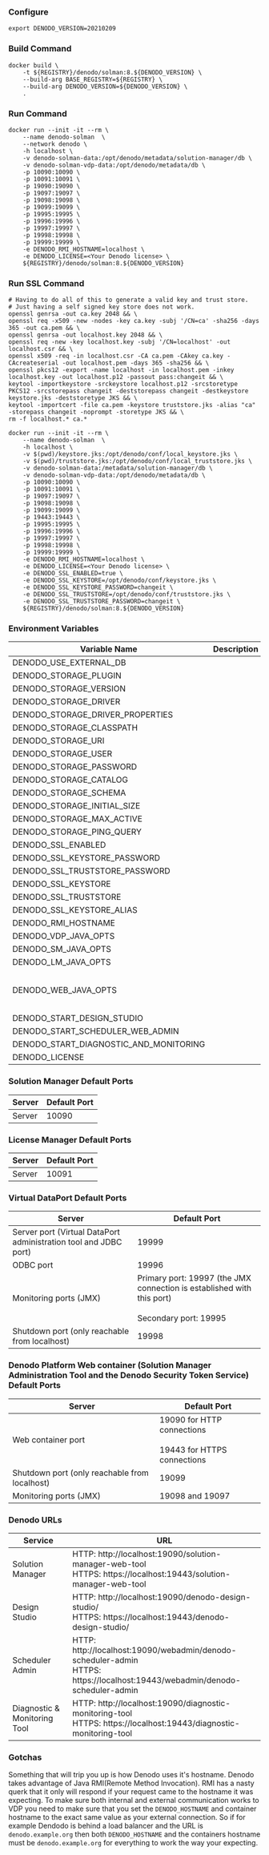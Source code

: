 ### Configure
```shell
export DENODO_VERSION=20210209
```

### Build Command
```shell
docker build \
    -t ${REGISTRY}/denodo/solman:8.${DENODO_VERSION} \
    --build-arg BASE_REGISTRY=${REGISTRY} \
    --build-arg DENODO_VERSION=${DENODO_VERSION} \
    .
```

### Run Command
```shell
docker run --init -it --rm \
    --name denodo-solman  \
    --network denodo \
    -h localhost \
    -v denodo-solman-data:/opt/denodo/metadata/solution-manager/db \
    -v denodo-solman-vdp-data:/opt/denodo/metadata/db \
    -p 10090:10090 \
    -p 10091:10091 \
    -p 19090:19090 \
    -p 19097:19097 \
    -p 19098:19098 \
    -p 19099:19099 \
    -p 19995:19995 \
    -p 19996:19996 \
    -p 19997:19997 \
    -p 19998:19998 \
    -p 19999:19999 \
    -e DENODO_RMI_HOSTNAME=localhost \
    -e DENODO_LICENSE=<Your Denodo license> \
    ${REGISTRY}/denodo/solman:8.${DENODO_VERSION}
```

### Run SSL Command
```shell
# Having to do all of this to generate a valid key and trust store.
# Just having a self signed key store does not work.
openssl genrsa -out ca.key 2048 && \
openssl req -x509 -new -nodes -key ca.key -subj '/CN=ca' -sha256 -days 365 -out ca.pem && \
openssl genrsa -out localhost.key 2048 && \
openssl req -new -key localhost.key -subj '/CN=localhost' -out localhost.csr && \
openssl x509 -req -in localhost.csr -CA ca.pem -CAkey ca.key -CAcreateserial -out localhost.pem -days 365 -sha256 && \
openssl pkcs12 -export -name localhost -in localhost.pem -inkey localhost.key -out localhost.p12 -passout pass:changeit && \
keytool -importkeystore -srckeystore localhost.p12 -srcstoretype PKCS12 -srcstorepass changeit -deststorepass changeit -destkeystore keystore.jks -deststoretype JKS && \
keytool -importcert -file ca.pem -keystore truststore.jks -alias "ca" -storepass changeit -noprompt -storetype JKS && \
rm -f localhost.* ca.*

docker run --init -it --rm \
    --name denodo-solman  \
    -h localhost \
    -v $(pwd)/keystore.jks:/opt/denodo/conf/local_keystore.jks \
    -v $(pwd)/truststore.jks:/opt/denodo/conf/local_truststore.jks \
    -v denodo-solman-data:/metadata/solution-manager/db \
    -v denodo-solman-vdp-data:/opt/denodo/metadata/db \
    -p 10090:10090 \
    -p 10091:10091 \
    -p 19097:19097 \
    -p 19098:19098 \
    -p 19099:19099 \
    -p 19443:19443 \
    -p 19995:19995 \
    -p 19996:19996 \
    -p 19997:19997 \
    -p 19998:19998 \
    -p 19999:19999 \
    -e DENODO_RMI_HOSTNAME=localhost \
    -e DENODO_LICENSE=<Your Denodo license> \
    -e DENODO_SSL_ENABLED=true \
    -e DENODO_SSL_KEYSTORE=/opt/denodo/conf/keystore.jks \
    -e DENODO_SSL_KEYSTORE_PASSWORD=changeit \
    -e DENODO_SSL_TRUSTSTORE=/opt/denodo/conf/truststore.jks \
    -e DENODO_SSL_TRUSTSTORE_PASSWORD=changeit \
    ${REGISTRY}/denodo/solman:8.${DENODO_VERSION}
```

### Environment Variables
| Variable Name | Description | Default Value |
| --- | --- | --- |
| DENODO_USE_EXTERNAL_DB | | false |
| DENODO_STORAGE_PLUGIN | | |
| DENODO_STORAGE_VERSION | | |
| DENODO_STORAGE_DRIVER | | |
| DENODO_STORAGE_DRIVER_PROPERTIES | | |
| DENODO_STORAGE_CLASSPATH | | |
| DENODO_STORAGE_URI | | |
| DENODO_STORAGE_USER | | |
| DENODO_STORAGE_PASSWORD | | |
| DENODO_STORAGE_CATALOG | | |
| DENODO_STORAGE_SCHEMA | | |
| DENODO_STORAGE_INITIAL_SIZE | | 4 |
| DENODO_STORAGE_MAX_ACTIVE | | 100 |
| DENODO_STORAGE_PING_QUERY | | select 1 |
| DENODO_SSL_ENABLED | | false |
| DENODO_SSL_KEYSTORE_PASSWORD | | |
| DENODO_SSL_TRUSTSTORE_PASSWORD | | |
| DENODO_SSL_KEYSTORE | | |
| DENODO_SSL_TRUSTSTORE | | |
| DENODO_SSL_KEYSTORE_ALIAS | | |
| DENODO_RMI_HOSTNAME | | |
| DENODO_VDP_JAVA_OPTS | | -Xmx1024m -XX:NewRatio=4 |
| DENODO_SM_JAVA_OPTS | | -Xmx1024m |
| DENODO_LM_JAVA_OPTS | | -Xmx1024m |
| DENODO_WEB_JAVA_OPTS | | -Xmx1024m -Dorg.apache.tomcat.util.buf.UDecoder.ALLOW_ENCODED_SLASH=true -Dorg.apache.catalina.connector.CoyoteAdapter.ALLOW_BACKSLASH=true -Djava.locale.providers=COMPAT,SPI |
| DENODO_START_DESIGN_STUDIO | | false |
| DENODO_START_SCHEDULER_WEB_ADMIN | | false |
| DENODO_START_DIAGNOSTIC_AND_MONITORING | | false |
| DENODO_LICENSE | | |

### Solution Manager Default Ports
| Server | Default Port |
| --- | --- |
| Server | 10090 |

### License Manager Default Ports
| Server | Default Port |
| --- | --- |
| Server | 10091 |

### Virtual DataPort Default Ports
| Server | Default Port |
| --- | --- |
| Server port (Virtual DataPort administration tool and JDBC port) | 19999 |
| ODBC port | 19996 |
| Monitoring ports (JMX) | Primary port: 19997 (the JMX connection is established with this port)<br /><br />Secondary port: 19995 |
| Shutdown port (only reachable from localhost) | 19998 |

### Denodo Platform Web container (Solution Manager Administration Tool and the Denodo Security Token Service) Default Ports
| Server | Default Port |
| --- | --- |
| Web container port | 19090 for HTTP connections<br /><br />19443 for HTTPS connections |
| Shutdown port (only reachable from localhost) | 19099 |
| Monitoring ports (JMX) | 19098 and 19097 |

### Denodo URLs
| Service | URL |
| --- | --- |
| Solution Manager | HTTP: http://localhost:19090/solution-manager-web-tool <br /> HTTPS: https://localhost:19443/solution-manager-web-tool |
| Design Studio | HTTP: http://localhost:19090/denodo-design-studio/ <br /> HTTPS: https://localhost:19443/denodo-design-studio/ |
| Scheduler Admin | HTTP: http://localhost:19090/webadmin/denodo-scheduler-admin <br /> HTTPS: https://localhost:19443/webadmin/denodo-scheduler-admin |
| Diagnostic & Monitoring Tool | HTTP: http://localhost:19090/diagnostic-monitoring-tool <br /> HTTPS: https://localhost:19443/diagnostic-monitoring-tool |

### Gotchas
Something that will trip you up is how Denodo uses it's hostname. Denodo takes advantage of Java RMI(Remote Method Invocation). RMI has a nasty querk that it only will respond if your request came to the hostname it was expecting. To make sure both internal and external communication works to VDP you need to make sure that you set the ```DENODO_HOSTNAME``` and container hostname to the exact same value as your external connection. So if for example Dendodo is behind a load balancer and the URL is ```denodo.example.org``` then both ```DENODO_HOSTNAME``` and the containers hostname must be ```denodo.example.org``` for everything to work the way your expecting.